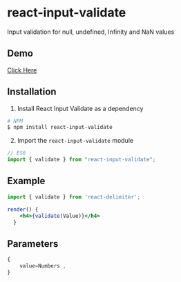 # react-input-validate

Input validation for null, undefined, Infinity and NaN values


## Demo
[Click Here](https://miteshtagadiya.github.io/react-input-validate/)

## Installation

1.  Install React Input Validate as a dependency

```bash
# NPM
$ npm install react-input-validate
```

2.  Import the `react-input-validate` module

```javascript
// ES6
import { validate } from "react-input-validate";
```


## Example
```jsx
import { validate } from 'react-delimiter';

render() {
    <h4>{validate(Value)}</h4>
  }

```

## Parameters
```javascript
{
    value=Numbers ,
}
```